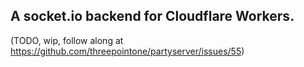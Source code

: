 ## A socket.io backend for Cloudflare Workers.

(TODO, wip, follow along at https://github.com/threepointone/partyserver/issues/55)
